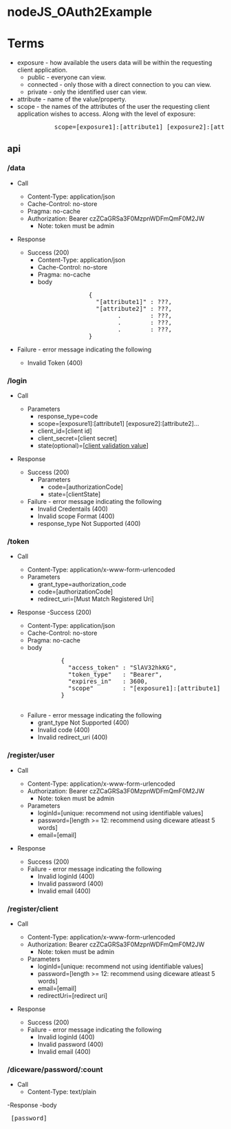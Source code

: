 # nodeJS_OAuth2Example

# Terms
- exposure - how available the users data will be within the requesting client application.
  - public - everyone can view.
  - connected - only those with a direct connection to you can view.
  - private - only the identified user can view.
- attribute - name of the value/property.
- scope - the names of the attributes of the user the requesting client application wishes to access. Along with the level of exposure:
<pre>             scope=[exposure1]:[attribute1] [exposure2]:[attribute2] [exposure3]:[attribute3]...</pre>

## api
### /data
- Call
  - Content-Type: application/json
  - Cache-Control: no-store
  - Pragma: no-cache
  - Authorization: Bearer czZCaGRSa3F0MzpnWDFmQmF0M2JW
    - Note: token must be admin

- Response
  - Success (200)
    - Content-Type: application/json
    - Cache-Control: no-store
    - Pragma: no-cache
    - body
      <pre>
                    {
                      "[attribute1]" : ???,
                      "[attribute2]" : ???,
                            .        : ???,
                            .        : ???,
                            .        : ???,
                    }
      </pre>
- Failure - error message indicating the following
  - Invalid Token (400)

### /login
- Call
  - Parameters
    - response_type=code
    - scope=[exposure1]:[attribute1] [exposure2]:[attribute2]...
    - client_id=[client id]
    - client_secret=[client secret]
    - state(optional)=[[client validation value](https://tools.ietf.org/html/rfc6749#section-10.12)]

- Response
  - Success (200)
    - Parameters
      - code=[authorizationCode]
      - state=[clientState]
  - Failure - error message indicating the following
    - Invalid Credentails (400)
    - Invalid scope Format (400)
    - response_type Not Supported (400)

### /token
- Call
  - Content-Type: application/x-www-form-urlencoded
  - Parameters
    - grant_type=authorization_code
    - code=[authorizationCode]
    - redirect_uri=[Must Match Registered Uri]

- Response
  -Success (200)
    - Content-Type: application/json
    - Cache-Control: no-store
    - Pragma: no-cache
    - body
    <pre>
              {
                "access_token" : "SlAV32hkKG",
                "token_type"   : "Bearer",
                "expires_in"   : 3600,
                "scope"        : "[exposure1]:[attribute1] [exposure2]:[attribute2]..."
              }
    </pre>
    - Failure - error message indicating the following
      - grant_type Not Supported (400)
      - Invalid code (400)
      - Invalid redirect_uri (400)

### /register/user
- Call
  - Content-Type: application/x-www-form-urlencoded
  - Authorization: Bearer czZCaGRSa3F0MzpnWDFmQmF0M2JW
    - Note: token must be admin
  - Parameters
    - loginId=[unique: recommend not using identifiable values]
    - password=[length >= 12: recommend using diceware atleast 5 words]
    - email=[email]

- Response
  - Success (200)
  - Failure - error message indicating the following
    - Invalid loginId (400)
    - Invalid password (400)
    - Invalid email (400)

### /register/client
- Call
  - Content-Type: application/x-www-form-urlencoded
  - Authorization: Bearer czZCaGRSa3F0MzpnWDFmQmF0M2JW
    - Note: token must be admin
  - Parameters
    - loginId=[unique: recommend not using identifiable values]
    - password=[length >= 12: recommend using diceware atleast 5 words]
    - email=[email]
    - redirectUri=[redirect uri]

- Response
  - Success (200)
  - Failure - error message indicating the following
    - Invalid loginId (400)
    - Invalid password (400)
    - Invalid email (400)

### /diceware/password/:count
- Call
  - Content-Type: text/plain

-Response
  -body
    <pre>             [password]</pre>
